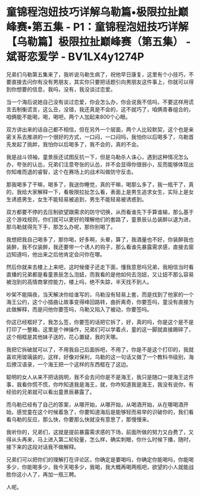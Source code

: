 # 童锦程泡妞技巧详解乌勒篇•极限拉扯巅峰赛•第五集 - P1：童锦程泡妞技巧详解【乌勒篇】极限拉扯巅峰赛（第五集） - 斌哥恋爱学 - BV1LX4y1274P

兄弟们乌勒第五集来了，我听说乌勒生病了，祝他早日康复，这里有个小技巧，不要直接去问你有没有男朋友，其实你只要把话题引向男朋友这件事上，你就可以得到你想要的信息，我吗，没有，我没谈过恋爱。

当一个海后说她自己没有谈过恋爱，你会怎么办，你会说我不信吗，不要这样用谎言去制衡谎言，这么丑，没错，我还真是不会的，这不就巧了，咱俩青春组合的，咱俩能不能喝，喝，喝吧，两个人加起来800个心眼。

双方讲出来的话自己都不相信，但在另外一个层面，两个人比较默契，这个也是亲密关系去推进的一个很好的方式，一口闷，一口闷吗，我怕你以后喝多了，乌勒首先发起了挑衅，我怕你以后喝多了，我不会的，真的不会。

我是战斗领袖，童景辰还试图反抗一下，但是乌勒杀人诛心，遇到这种情况怎么办，夸张的认怂，兄弟们注意夸张的认怂，并不会显得你很弱小，反而能够体现出你知难而退的睿智，这个在赛场上的战术叫做防守反击。

那我喝多了干嘛，喝多了，我送你睡觉，真的干嘛，喝那么多了，我一瓶干了，真的，我给大家解释一下，看极限拉扯怎么看，表面上是男生追求女生，实际上是女生诱惑男生，女生不能轻易被追到，男生不能轻易被诱惑到。

双方都要不停的去压制欲望跟需求的防守切换，从而看谁先下手算谁输，那么基于这个游戏规则，你们就可以更好的理解他们的套路了，童景辰认怂装醉以退为进，那乌勒就得先下手，那怎么办呢，那你别喝了。

我想把我自己喝多了，那你喝，好多啊，头晕，算了，我酒量也不好，你装醉我也装醉，我不仅装醉，我还要带一个诱人的钩子，那么看谁先暴露需求感，直接去窗边知道吗，他出来之后他肯定会问你在哪。

然后你就来去楼上上来吧，这时候傻子还走下面，懂我意思吗兄弟，我相信当时看直播的兄弟都是看童景辰怎么泡妞，而我看的是他如何去泡妞，又让妞不那么容易被泡到的高情商掌控能力，楼上吗，绝不失踪，半天找不到人。

吵架不能隔夜，当天解决你给谁写的，乌勒没有轻易上套，而是找到了他家的一个海王公约，这个小插曲让故事变得峰回路转，曲折离奇，你要签吗，童没有直接为此做解释，而是问他你要签吗，乌勒又陷入了被动，你要签吗。

你这已经框好了，我怎么签，你要签的话把它拆了，好，真的吗，你是这个是不是打印了一整箱，这里是个神操作，兄弟们可以学着点，童的这一脚就直接踢碎了，这个相框是其他妹子送的，花心置疑，我的天哪。

我把它拆破就可以了，不用我自己后面拆吧，不用了，你是不是这个打印的，我就喜欢用玻璃装的，这样，好像对保利，乌勒的这一句话又做了一个教科书级别，海后撩汉语录，一个海王把一个这样的东西框在了这边。

聪明的女人从来不把话挑明，我不会去问你是不是海王，我只是随口一提海王这件事，我看你慌不慌，你咋知道我是海王，就，你咋知道我是海王，我没有说你，有经验的兄弟就可以看出童景辰暴露了。

而乌勒已经有了自己的答案，从哪开始，从哪开始，从喝酒开始，从在哪喝酒开始，感觉童在这个时候着急了，你要知道海后是能够轻而易举的识破你的，我们看看乌勒的反应，那么快，你要那么快就没有意思了，那慢慢来。

我听你的，兄弟们，这就是提前暴露需求感的下场，前面所做的努力又白费了，又得从头再来，马上进入第二轮较量，怎么样，确实刺眼，你什么时候下播，随时，接下来的这段对话我不做解释。

兄弟们可以把你们的理解打在评论区，你确定是要喝吗，你确定你能喝吗，你能喝多少，你能喝多少，我今天喝多少，我喝，我大概再喝两瓶吧，欲望的小人就能战胜你这小人了，再加一瓶三聘。

人呢。